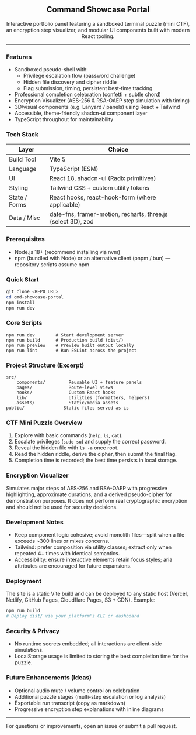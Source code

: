 <div align="center">

## Command Showcase Portal

Interactive portfolio panel featuring a sandboxed terminal puzzle (mini CTF), an encryption step visualizer, and modular UI components built with modern React tooling.

</div>

---

### Features

- Sandboxed pseudo-shell with:
	- Privilege escalation flow (password challenge)
	- Hidden file discovery and cipher riddle
	- Flag submission, timing, persistent best-time tracking
- Professional completion celebration (confetti + subtle chord)
- Encryption Visualizer (AES-256 & RSA-OAEP step simulation with timing)
- 3D/visual components (e.g. Lanyard / panels) using React + Tailwind
- Accessible, theme-friendly shadcn-ui component layer
- TypeScript throughout for maintainability

### Tech Stack

| Layer | Choice |
|-------|--------|
| Build Tool | Vite 5 |
| Language | TypeScript (ESM) |
| UI | React 18, shadcn-ui (Radix primitives) |
| Styling | Tailwind CSS + custom utility tokens |
| State / Forms | React hooks, react-hook-form (where applicable) |
| Data / Misc | date-fns, framer-motion, recharts, three.js (select 3D), zod |

### Prerequisites

- Node.js 18+ (recommend installing via nvm)
- npm (bundled with Node) or an alternative client (pnpm / bun) — repository scripts assume npm

### Quick Start

```powershell
git clone <REPO_URL>
cd cmd-showcase-portal
npm install
npm run dev
```


### Core Scripts

```text
npm run dev        # Start development server
npm run build      # Production build (dist/)
npm run preview    # Preview built output locally
npm run lint       # Run ESLint across the project
```

### Project Structure (Excerpt)

```
src/
	components/         Reusable UI + feature panels
	pages/              Route-level views
	hooks/              Custom React hooks
	lib/                Utilities (formatters, helpers)
	assets/             Static/media assets
public/               Static files served as-is
```

### CTF Mini Puzzle Overview

1. Explore with basic commands (`help`, `ls`, `cat`).  
2. Escalate privileges (`sudo su`) and supply the correct password.  
3. Reveal the hidden file with `ls -a` once root.  
4. Read the hidden riddle, derive the cipher, then submit the final flag.  
5. Completion time is recorded; the best time persists in local storage.

### Encryption Visualizer

Simulates major steps of AES-256 and RSA-OAEP with progressive highlighting, approximate durations, and a derived pseudo-cipher for demonstration purposes. It does not perform real cryptographic encryption and should not be used for security decisions.

### Development Notes

- Keep component logic cohesive; avoid monolith files—split when a file exceeds ~300 lines or mixes concerns.
- Tailwind: prefer composition via utility classes; extract only when repeated 4+ times with identical semantics.
- Accessibility: ensure interactive elements retain focus styles; aria attributes are encouraged for future expansions.

### Deployment

The site is a static Vite build and can be deployed to any static host (Vercel, Netlify, GitHub Pages, Cloudflare Pages, S3 + CDN). Example:

```bash
npm run build
# Deploy dist/ via your platform's CLI or dashboard
```

### Security & Privacy

- No runtime secrets embedded; all interactions are client-side simulations.
- LocalStorage usage is limited to storing the best completion time for the puzzle.

### Future Enhancements (Ideas)

- Optional audio mute / volume control on celebration
- Additional puzzle stages (multi-step escalation or log analysis)
- Exportable run transcript (copy as markdown)
- Progressive encryption step explanations with inline diagrams

---

For questions or improvements, open an issue or submit a pull request.

